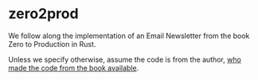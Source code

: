 # zero2prod
We follow along the implementation of an Email Newsletter from the book Zero to Production in Rust.

Unless we specify otherwise, assume the code is from the author,
[who made the code from the book available](https://github.com/LukeMathWalker/zero-to-production).
